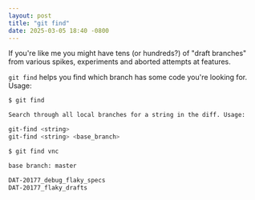 ```yaml
---
layout: post
title: "git find"
date: 2025-03-05 18:40 -0800
---
```


If you're like me you might have tens (or hundreds?) of "draft branches" from various spikes, experiments and aborted attempts at features. 

`git find` helps you find which branch has some code you're looking for.  Usage:

```bash
$ git find

Search through all local branches for a string in the diff. Usage:

git-find <string>
git-find <string> <base_branch>

$ git find vnc

base branch: master

DAT-20177_debug_flaky_specs
DAT-20177_flaky_drafts
```

